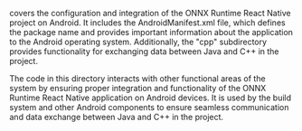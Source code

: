 covers the configuration and integration of the ONNX Runtime React Native project on Android. It includes the AndroidManifest.xml file, which defines the package name and provides important information about the application to the Android operating system. Additionally, the "cpp" subdirectory provides functionality for exchanging data between Java and C++ in the project. 

The code in this directory interacts with other functional areas of the system by ensuring proper integration and functionality of the ONNX Runtime React Native application on Android devices. It is used by the build system and other Android components to ensure seamless communication and data exchange between Java and C++ in the project.